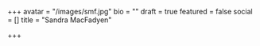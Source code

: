 +++
avatar = "/images/smf.jpg"
bio = ""
draft = true
featured = false
social = []
title = "Sandra MacFadyen"

+++
